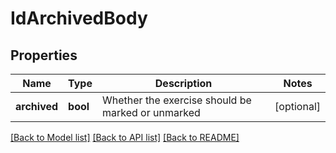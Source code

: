 # IdArchivedBody

## Properties
Name | Type | Description | Notes
------------ | ------------- | ------------- | -------------
**archived** | **bool** | Whether the exercise should be marked or unmarked | [optional] 

[[Back to Model list]](../README.md#documentation-for-models) [[Back to API list]](../README.md#documentation-for-api-endpoints) [[Back to README]](../README.md)

